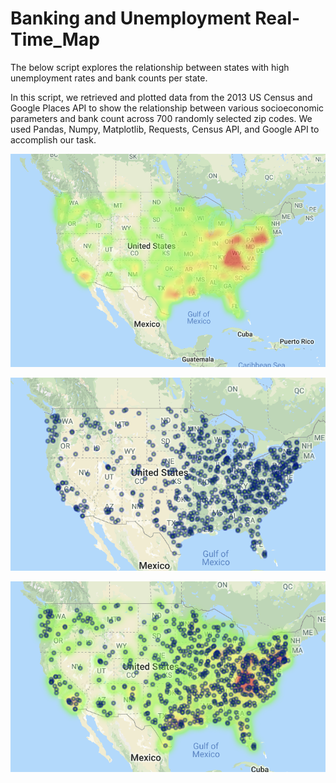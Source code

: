 # Banking and Unemployment Real-Time_Map


The below script explores the relationship between states with high unemployment rates and bank counts per state.

In this script, we retrieved and plotted data from the 2013 US Census and Google Places API to show the relationship between various socioeconomic parameters and bank count across 700 randomly selected zip codes. We used Pandas, Numpy, Matplotlib, Requests, Census API, and Google API to accomplish our task.

![x](Images/map1.png.png)

![x](Images/map2.png.png)

![x](Images/map3.png.png)
